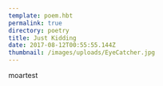 ```yaml
---
template: poem.hbt
permalink: true
directory: poetry
title: Just Kidding
date: 2017-08-12T00:55:55.144Z
thumbnail: /images/uploads/EyeCatcher.jpg
---
```

moartest
